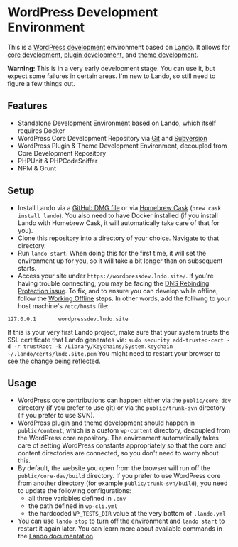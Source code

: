 # WordPress Development Environment

This is a [WordPress development](https://make.wordpress.org) environment based on [Lando](https://docs.devwithlando.io/). It allows for [core development](https://make.wordpress.org/core/), [plugin development](https://make.wordpress.org/plugins/), and [theme development](https://make.wordpress.org/themes/).

**Warning:** This is in a very early development stage. You can use it, but expect some failures in certain areas. I'm new to Lando, so still need to figure a few things out.

## Features

* Standalone Development Environment based on Lando, which itself requires Docker
* WordPress Core Development Repository via [Git](https://github.com/WordPress/wordpress-develop) and [Subversion](https://core.trac.wordpress.org/browser/trunk/)
* WordPress Plugin & Theme Development Environment, decoupled from Core Development Repository
* PHPUnit & PHPCodeSniffer
* NPM & Grunt

## Setup

* Install Lando via a [GitHub DMG file](https://github.com/lando/lando/releases) or via [Homebrew Cask](http://caskroom.io/) (`brew cask install lando`). You also need to have Docker installed (if you install Lando with Homebrew Cask, it will automatically take care of that for you).
* Clone this repository into a directory of your choice. Navigate to that directory.
* Run `lando start`. When doing this for the first time, it will set the environment up for you, so it will take a bit longer than on subsequent starts.
* Access your site under `https://wordpressdev.lndo.site/`. If you're having trouble connecting, you may be facing the [DNS Rebinding Protection issue](https://docs.devwithlando.io/issues/dns-rebind.html). To fix, and to ensure you can develop while offline, follow the [Working Offline](https://docs.devwithlando.io/config/proxy.html#working-offline-or-using-custom-domains) steps. In other words, add the folliwng to your host machine's `/etc/hosts` file:
```
127.0.0.1       wordpressdev.lndo.site
```

If this is your very first Lando project, make sure that your system trusts the SSL certificate that Lando generates via: `sudo security add-trusted-cert -d -r trustRoot -k /Library/Keychains/System.keychain ~/.lando/certs/lndo.site.pem` You might need to restart your browser to see the change being reflected.

## Usage

* WordPress core contributions can happen either via the `public/core-dev` directory (if you prefer to use git) or via the `public/trunk-svn` directory (if you prefer to use SVN).
* WordPress plugin and theme development should happen in `public/content`, which is a custom `wp-content` directory, decoupled from the WordPress core repository. The environment automatically takes care of setting WordPress constants appropriately so that the core and content directories are connected, so you don't need to worry about this.
* By default, the website you open from the browser will run off the `public/core-dev/build` directory. If you prefer to use WordPress core from another directory (for example `public/trunk-svn/build`), you need to update the following configurations:
    * all three variables defined in `.env`
    * the path defined in `wp-cli.yml`
    * the hardcoded `WP_TESTS_DIR` value at the very bottom of `.lando.yml`
* You can use `lando stop` to turn off the environment and `lando start` to restart it again later. You can learn more about available commands in the [Lando documentation](https://docs.devwithlando.io/).
